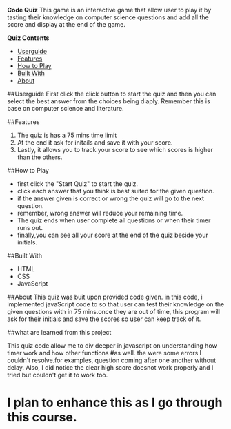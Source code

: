 

**Code Quiz**
This game is an interactive game that allow user to play it by tasting their knowledge on computer science questions and add all the score and display at the end of the game.

**Quiz Contents** 
- [Userguide](#userguide)
- [Features](#features)
- [How to Play](#how-to-play)
- [Built With](#built-with)
- [About](#about)

##Userguide
First click the click button to start the quiz and then you can select the best answer from the choices being diaply. Remember this is base on computer science and literature.

##Features
1. The quiz is has a 75 mins time limit
2. At the end it ask for initails and save it with your score.
3. Lastly, it allows you to track your score to see which scores is higher than the others.

##How to Play
- first click the "Start Quiz" to start the quiz.
- click each answer that you think is best suited for the given question.
- if the answer given is correct or wrong the quiz will go to the next question.
- remember, wrong answer will reduce your remaining time.
- The quiz ends when user complete all questions or when their timer runs out.
- finally,you can see all your score at the end of the quiz beside your initials.

##Built With
- HTML
- CSS
- JavaScript

##About
This quiz was buit upon provided code given. in this code, i implemented javaScript code to so that user can test their knowledge on the given questions with in 75 mins.once they are out of time, this program will ask for their initials and save the scores so user can keep track of it.

##what are learned from this project

This quiz code allow me to div deeper in javascript on understanding how timer work and how other functions #as well.
the were some errors I couldn't  resolve.for examples, question coming after one another without delay.
Also, I did notice the clear high score doesnot work properly and I tried but couldn't get it to work too.

# I plan to enhance this as I go through this course.



